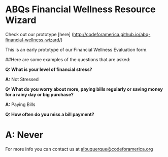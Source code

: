 ABQs Financial Wellness Resource Wizard
===============================
Check out our prototype [here] (http://codeforamerica.github.io/abq-financial-wellness-wizard/)

This is an early prototype of our Financial Wellness Evaluation form. 

##Here are some examples of the questions that are asked:

**Q: What is your level of financial stress?**

**A:** Not Stressed

**Q: What do you worry about more, paying bills regularly or saving money for a rainy day or big purchase?**

**A:** Paying Bills

**Q: How often do you miss a bill payment?**

**A:** Never
===============================

For more info you can contact us at <a href="mailto:albuquerque@codeforamerica.org">albuquerque@codeforamerica.org</a>